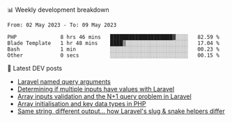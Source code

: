 📊 Weekly development breakdown
<!--START_SECTION:waka-->

```text
From: 02 May 2023 - To: 09 May 2023

PHP              8 hrs 46 mins   ████████████████████▓░░░░   82.59 %
Blade Template   1 hr 48 mins    ████▒░░░░░░░░░░░░░░░░░░░░   17.04 %
Bash             1 min           ░░░░░░░░░░░░░░░░░░░░░░░░░   00.23 %
Other            0 secs          ░░░░░░░░░░░░░░░░░░░░░░░░░   00.15 %
```

<!--END_SECTION:waka-->

📕 Latest DEV posts
<!-- BLOG-POST-LIST:START -->
- [Laravel named query arguments](https://dev.to/michaelvickersuk/laravel-named-query-arguments-28kd)
- [Determining if multiple inputs have values with Laravel](https://dev.to/michaelvickersuk/determining-if-multiple-inputs-have-values-with-laravel-km6)
- [Array inputs validation and the N+1 query problem in Laravel](https://dev.to/michaelvickersuk/array-inputs-validation-and-the-n1-query-problem-in-laravel-2agb)
- [Array initialisation and key data types in PHP](https://dev.to/michaelvickersuk/array-initialisation-and-key-data-types-in-php-1e5b)
- [Same string, different output... how Laravel&#39;s slug &amp; snake helpers differ](https://dev.to/michaelvickersuk/same-string-different-output-how-laravels-slug-snake-helpers-differ-1ccj)
<!-- BLOG-POST-LIST:END -->
